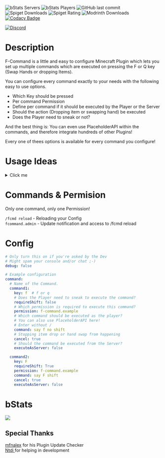 ![bStats Servers](https://img.shields.io/bstats/servers/17738?style=for-the-badge) 
![bStats Players](https://img.shields.io/bstats/players/17738?style=for-the-badge) 
![GitHub last commit](https://img.shields.io/github/last-commit/Hutch79/F-Command?style=for-the-badge)
![Spiget Downloads](https://img.shields.io/spiget/downloads/108009?style=for-the-badge&logo=SpigotMC)
![Spiget Rating](https://img.shields.io/spiget/rating/108009?style=for-the-badge&logo=SpigotMC)
![Modrinth Downloads](https://img.shields.io/modrinth/dt/zDdNh6jC?style=for-the-badge&logo=modrinth)
[![Codacy Badge](https://img.shields.io/codacy/grade/69b96e7e9deb4f77a770449ff4daf9f0?style=for-the-badge)](https://app.codacy.com/gh/Hutch79/F-Command/dashboard?utm_source=gh&utm_medium=referral&utm_content=&utm_campaign=Badge_grade)


[![Discord](https://github-production-user-asset-6210df.s3.amazonaws.com/42042811/249748477-12729e90-064e-4647-93cb-faae60cb033e.png)](https://dc.hutch79.ch)

# Description

F-Command is a little and easy to configure Minecraft Plugin which lets you set up multiple commands which are executed on pressing the F or Q key (Swap Hands or dropping Items).

You can configure every command exactly to your needs with the following easy to use options.

- Which Key should be pressed
- Per command Permission
- Define per command if it should be executed by the Player or the Server
- Should the action (Dropping item or swapping hand) be executed
- Does the Player need to sneak or not?

And the best thing is: You can even use PlaceholderAPI within the commands, and therefore integrate hundreds of other Plugins!

Every one of thees options is available for every command you configure!

# Usage Ideas

<details id="bkmrk-click-me-server-menu"><summary>Click me</summary>

## Server Menu

You have a menu where your players can easily switch servers on your network?  
Make it easily accessible by pressing shift+F to open the menu!

## Gui based AdminShop

You have a AdminShop in a GUI like EconomyShopGUI?  
Why not open it by pressing F?  
It's much easier than typing in a command!

</details>

# Commands &amp; Permision

Only one command, only one Permission!

`/fcmd reload` - Reloading your Config  
`fcommand.admin` - Update notification and access to /fcmd reload

# Config

```yaml
# Only turn this on if you're asked by the Dev
# Might spam your console and/or chat ;-)
debug: false

# Example configuration
command:
  # Name of the Command.
  command1:
    key: f  # f or q
    # Does the Player need to sneak to execute the command?
    requireShift: false
    # Which permission is required to execute this command?
    permission: f-command.example
    # Which command should be executed as the player?
    # You can also use PlaceholderAPI here!
    # Enter without /
    command: say f no shift
    # Stopping item drop or hand swap from happening
    cancel: true
    # Should the command be executed from the Server?
    executeAsServer: false

  command2:
    key: F
    requireShift: True
    permission: f-command.example
    command: say F shift
    cancel: true
    executeAsServer: false
```

# bStats

[![](https://bstats.org/signatures/bukkit/F-Command.svg)](https://bstats.org/plugin/bukkit/F-Command)

## Special Thanks

[mfnalex](https://github.com/JEFF-Media-GbR/Spigot-UpdateChecker) for his Plugin Update Checker  
[Ntdi ](https://github.com/n-tdi)for helping in development
